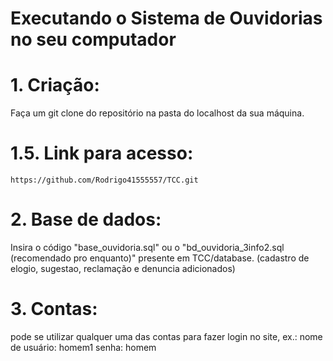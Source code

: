 # Executando o Sistema de Ouvidorias no seu computador

# 1. Criação: 
  Faça um git clone do repositório na pasta do localhost da sua máquina.
#     1.5. Link para acesso:
    https://github.com/Rodrigo41555557/TCC.git
# 2. Base de dados: 
  Insira o código "base_ouvidoria.sql" ou o "bd_ouvidoria_3info2.sql (recomendado pro enquanto)" presente em TCC/database. 
  (cadastro de elogio, sugestao, reclamação e denuncia adicionados)
# 3. Contas:
  pode se utilizar qualquer uma das contas para fazer login no site, ex.: nome de usuário: homem1 senha: homem
